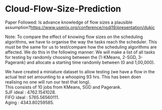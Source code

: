 # Cloud-Flow-Size-Prediction

Paper Followed: Is advance knowledge of flow sizes a plausible assumption?https://www.usenix.org/conference/nsdi19/presentation/dukic

Note:
To compare the effect of knowing flow sizes on the scheduling algorithms, we have to organise the way the tasks reach the scheduler. This must be the same for us to test/compare how the scheduling algorithms are affected. We do this in the following manner:
We will make a list of all tasks for testing by randomly choosing between the (1-KMeans, 2-SGD, 3-Pagerank) and allocate a starting time randomly between (0 and 1,00,000).


We have created a miniature dataset to allow testing (we have a flow in the actual test set amounting to a whooping 93 hrs. This has been doen realising no one will run our test that long).  
This consists of 10 jobs from KMeans, SGD and Pagerank.   
SJF ideal : 4762.1541028.  
FIFO ideal : 5765.56560111.  
Aging : 4343.80259585.  

